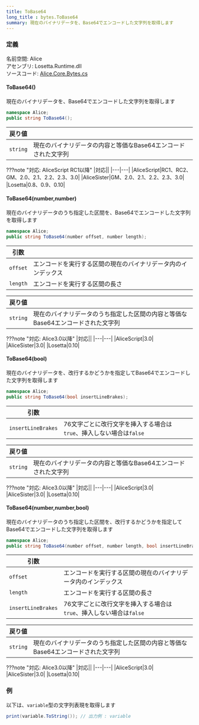 ```yaml
---
title: ToBase64
long_title : bytes.ToBase64
summary: 現在のバイナリデータを、Base64でエンコードした文字列を取得します
---
```


### 定義
名前空間: Alice<br/>
アセンブリ: Losetta.Runtime.dll<br/>
ソースコード: [Alice.Core.Bytes.cs](https://github.com/WSOFT-Project/Losetta/blob/master/Losetta.Runtime/Core/Extension/Alice.Core.Bytes.cs)

#### ToBase64()

現在のバイナリデータを、Base64でエンコードした文字列を取得します

```cs title="AliceScript"
namespace Alice;
public string ToBase64();
```

|戻り値| |
|-|-|
|`string`| 現在のバイナリデータの内容と等価なBase64エンコードされた文字列|

???note "対応: AliceScript RC1以降"
    |対応||
    |---|---|
    |AliceScript|RC1、RC2、GM、2.0、2.1、2.2、2.3、3.0|
    |AliceSister|GM、2.0、2.1、2.2、2.3、3.0|
    |Losetta|0.8、0.9、0.10|

#### ToBase64(number,number)

現在のバイナリデータのうち指定した区間を、Base64でエンコードした文字列を取得します

```cs title="AliceScript"
namespace Alice;
public string ToBase64(number offset, number length);
```

|引数| |
|-|-|
|`offset`|エンコードを実行する区間の現在のバイナリデータ内のインデックス|
|`length`|エンコードを実行する区間の長さ|

|戻り値| |
|-|-|
|`string`| 現在のバイナリデータのうち指定した区間の内容と等価なBase64エンコードされた文字列|

???note "対応: Alice3.0以降"
    |対応||
    |---|---|
    |AliceScript|3.0|
    |AliceSister|3.0|
    |Losetta|0.10|

#### ToBase64(bool)

現在のバイナリデータを、改行するかどうかを指定してBase64でエンコードした文字列を取得します

```cs title="AliceScript"
namespace Alice;
public string ToBase64(bool insertLineBrakes);
```

|引数| |
|-|-|
|`insertLineBrakes`|76文字ごとに改行文字を挿入する場合は`true`、挿入しない場合は`false`|

|戻り値| |
|-|-|
|`string`| 現在のバイナリデータの内容と等価なBase64エンコードされた文字列|

???note "対応: Alice3.0以降"
    |対応||
    |---|---|
    |AliceScript|3.0|
    |AliceSister|3.0|
    |Losetta|0.10|

#### ToBase64(number,number,bool)

現在のバイナリデータのうち指定した区間を、改行するかどうかを指定してBase64でエンコードした文字列を取得します

```cs title="AliceScript"
namespace Alice;
public string ToBase64(number offset, number length, bool insertLineBrakes);
```

|引数| |
|-|-|
|`offset`|エンコードを実行する区間の現在のバイナリデータ内のインデックス|
|`length`|エンコードを実行する区間の長さ|
|`insertLineBrakes`|76文字ごとに改行文字を挿入する場合は`true`、挿入しない場合は`false`|

|戻り値| |
|-|-|
|`string`| 現在のバイナリデータのうち指定した区間の内容と等価なBase64エンコードされた文字列|

???note "対応: Alice3.0以降"
    |対応||
    |---|---|
    |AliceScript|3.0|
    |AliceSister|3.0|
    |Losetta|0.10|

### 例
以下は、`variable`型の文字列表現を取得します

```cs title="AliceScript"
print(variable.ToString()); // 出力例 : variable
```
